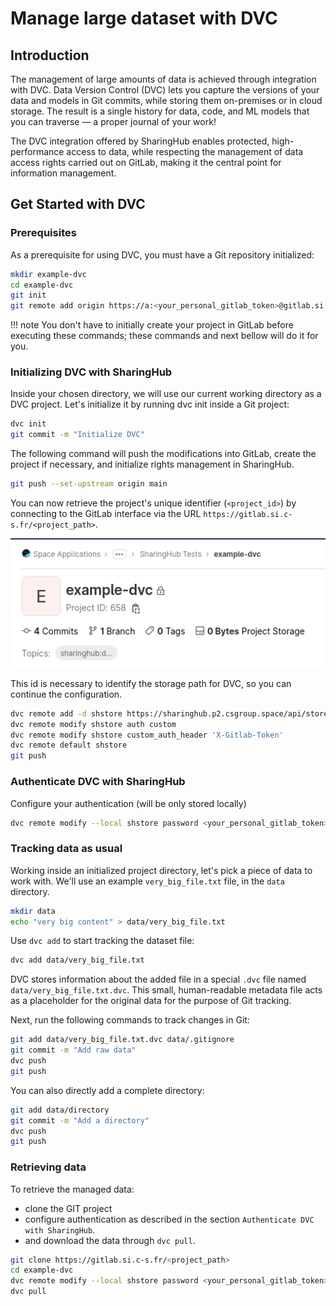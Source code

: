 # Manage large dataset with DVC

## Introduction

The management of large amounts of data is achieved through integration with DVC.
Data Version Control (DVC) lets you capture the versions of your data and models in Git commits, while storing them on-premises or in cloud storage. The result is a single history for data, code, and ML models that you can traverse — a proper journal of your work!

The DVC integration offered by SharingHub enables protected, high-performance access to data, while respecting the management of data access rights carried out on GitLab, making it the central point for information management.

## Get Started with DVC

### Prerequisites

As a prerequisite for using DVC, you must have a Git repository initialized:

```bash
mkdir example-dvc
cd example-dvc
git init
git remote add origin https://a:<your_personal_gitlab_token>@gitlab.si.c-s.fr/<project_path>
```

!!! note
    You don't have to initially create your project in GitLab before executing these commands; these commands and next bellow will do it for you.

### Initializing DVC with SharingHub

Inside your chosen directory, we will use our current working directory as a DVC project. Let's initialize it by running dvc init inside a Git project:

```bash
dvc init
git commit -m "Initialize DVC"
```

The following command will push the modifications into GitLab, create the project if necessary, and initialize rights management in SharingHub.

```bash
git push --set-upstream origin main
```

You can now retrieve the project's unique identifier (`<project_id>`) by connecting to the GitLab interface via the URL `https://gitlab.si.c-s.fr/<project_path>`.

![gitlab_project_id.png](../assets/figures/tutorials/gitlab-project-id.png)

This id is necessary to identify the storage path for DVC, so you can continue the configuration.

```bash
dvc remote add -d shstore https://sharinghub.p2.csgroup.space/api/store/<project_id>
dvc remote modify shstore auth custom
dvc remote modify shstore custom_auth_header 'X-Gitlab-Token'
dvc remote default shstore
git push
```

### Authenticate DVC with SharingHub

Configure your authentication (will be only stored locally)

```bash
dvc remote modify --local shstore password <your_personal_gitlab_token>
```

### Tracking data as usual

Working inside an initialized project directory, let's pick a piece of data to work with. We'll use an example `very_big_file.txt` file, in the `data` directory.

```bash
mkdir data
echo "very big content" > data/very_big_file.txt
```

Use `dvc add` to start tracking the dataset file:

```bash
dvc add data/very_big_file.txt
```

DVC stores information about the added file in a special `.dvc` file named `data/very_big_file.txt.dvc`. This small, human-readable metadata file acts as a placeholder for the original data for the purpose of Git tracking.

Next, run the following commands to track changes in Git:

```bash
git add data/very_big_file.txt.dvc data/.gitignore
git commit -m "Add raw data"
dvc push
git push
```

You can also directly add a complete directory:

```bash
git add data/directory
git commit -m "Add a directory"
dvc push
git push
```

### Retrieving data

To retrieve the managed data:

* clone the GIT project
* configure authentication as described in the section `Authenticate DVC with SharingHub`.
* and download the data through `dvc pull`.

```bash
git clone https://gitlab.si.c-s.fr/<project_path>
cd example-dvc
dvc remote modify --local shstore password <your_personal_gitlab_token>
dvc pull
```
